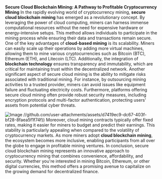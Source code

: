 **Secure Cloud Blockchain Mining: A Pathway to Profitable Cryptocurrency Mining**
In the rapidly evolving world of cryptocurrency mining, **secure cloud blockchain mining** has emerged as a revolutionary concept. By leveraging the power of cloud computing, miners can harness immense computational resources without the need for expensive hardware or energy-intensive setups. This method allows individuals to participate in the mining process while ensuring their data and transactions remain secure.
One of the key advantages of **cloud-based mining** is its scalability. Miners can easily scale up their operations by adding more virtual machines, allowing them to mine various cryptocurrencies such as Bitcoin (BTC), Ethereum (ETH), and Litecoin (LTC). Additionally, the integration of **blockchain technology** ensures transparency and immutability, which are critical for maintaining trust within the decentralized network.
Another significant aspect of secure cloud mining is the ability to mitigate risks associated with traditional mining. For instance, by outsourcing mining activities to a trusted provider, miners can avoid issues like equipment failure and fluctuating electricity costs. Furthermore, platforms offering secure cloud mining often provide robust security measures, including encryption protocols and multi-factor authentication, protecting users' assets from potential cyber threats.

![Image](https://github.com/user-attachments/assets/d7419ec9-dc67-403f-bf28-8faea5f1f74f)
 //github.com/user-attachments/assets/d7419ec9-dc67-403f-bf28-8faea5f1f74f))
Moreover, cloud mining contracts typically offer fixed rates, making it easier for miners to budget and predict their earnings. This stability is particularly appealing when compared to the volatility of cryptocurrency markets. As more miners adopt **cloud blockchain mining**, the ecosystem becomes more inclusive, enabling participants from all over the globe to engage in profitable mining ventures.
In conclusion, secure cloud blockchain mining represents an innovative approach to cryptocurrency mining that combines convenience, affordability, and security. Whether you're interested in mining Bitcoin, Ethereum, or other digital currencies, this method offers a promising avenue to capitalize on the growing demand for decentralized finance.
